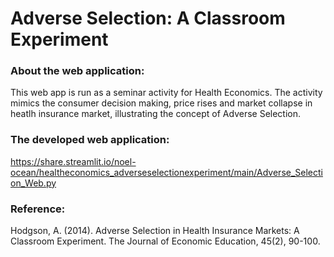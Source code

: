 # Adverse Selection: A Classroom Experiment

### About the web application:
This web app is run as a seminar activity for Health Economics. The activity mimics the consumer decision making, price rises and market collapse in heatlh insurance market, illustrating the concept of Adverse Selection.

### The developed web application: 
https://share.streamlit.io/noel-ocean/healtheconomics_adverseselectionexperiment/main/Adverse_Selection_Web.py

### Reference:
Hodgson, A. (2014). Adverse Selection in Health Insurance Markets: A Classroom Experiment. The Journal of Economic Education, 45(2), 90-100.
